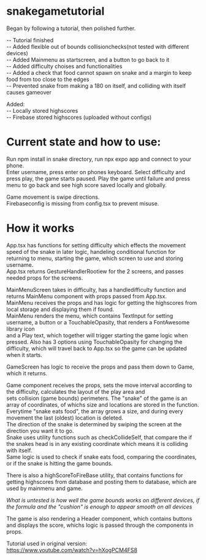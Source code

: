 # snakegametutorial
 Began by following a tutorial, then polished further.  

 -- Tutorial finished  
 -- Added flexible out of bounds collisionchecks(not tested with different devices)  
 -- Added Mainmenu as startscreen, and a button to go back to it  
 -- Added difficulty choises and functionalities  
 -- Added a check that food cannot spawn on snake and a margin to keep food from too close to the edges  
 -- Prevented snake from making a 180 on itself, and colliding with itself causes gameover  


 Added:  
 -- Locally stored highscores  
 -- Firebase stored highscores (uploaded without configs)  


# Current state and how to use:  
Run npm install in snake directory, run npx expo app and connect to your phone.  
Enter username, press enter on phones keyboard. 
Select difficulty and press play, the game starts paused. Play the game until failure and press menu to go back and see high score saved locally and globally.  
  
Game movement is swipe directions.  
Firebaseconfig is missing from config.tsx to prevent misuse.    
  
# How it works  
App.tsx has functions for setting difficulty which effects the movement speed of the snake in later logic,
handeling conditional function for returning to menu, starting the game, which screen to use and storing username.  
App.tsx returns GestureHandlerRootiew for the 2 screens, and passes needed props for the screens.  

MainMenuScreen takes in difficulty, has a handledifficulty function and returns MainMenu component with props passed from App.tsx.  
MainMenu receives the props and has logic for getting the highscores from local storage and displaying them if found.  
MainMenu renders the menu, which contains TextInput for setting username, a button or a TouchableOpasity, that renders a FontAwesome library icon  
and a Play text, which together will trigger starting the game logic when pressed. Also has 3 options using TouchableOpasity for changing the difficulty, 
which will travel back to App.tsx so the game can be updated when it starts.  

GameScreen has logic to receive the props and pass them down to Game, which it returns.  

Game component receives the props, sets the move interval according to the difficulty, calculates the layout of the play area and  
sets collision (game bounds) perimeters. The "snake" of the game is an array of coordinates, of whichs size and locations are stored in the function.  
Everytime "snake eats food", the array grows a size, and during every movement the last (oldest) location is deleted.  
The direction of the snake is determined by swiping the screen at the direction you want it to go.  
Snake uses utility functions such as checkCollideSelf, that compare the if the snakes head is in any existing coordinate which means it is colliding with itself.  
Same logic is used to check if snake eats food, comparing the coordinates, or if the snake is hitting the game bounds.  
  
There is also a highScoreToFireBase utility, that contains functions for getting highscores from database and posting them to database, which are used by mainmenu and game.  

  
*What is untested is how well the game bounds works on different devices, if the formula and the "cushion" is enough to appear smooth on all devices*  
  
The game is also rendering a Header component, which contains buttons and displays the score, whichs logic is passed through the components in props.  



Tutorial used in original version:  
https://www.youtube.com/watch?v=hXogPCM4FS8  
